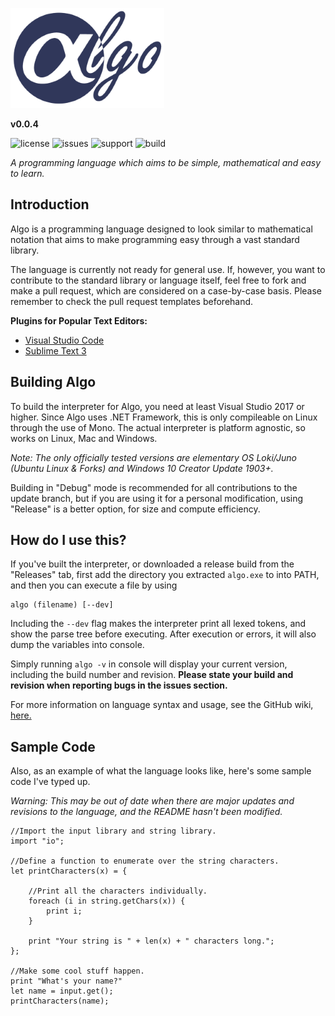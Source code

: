 ![algologo](logo_small.png)

**v0.0.4**

![license](https://img.shields.io/badge/license-MIT-blue.svg) ![issues](https://img.shields.io/github/issues/c272/algo-lang.svg) ![support](https://img.shields.io/badge/platform-c%23.net%20%3E%3D%207-lightgrey.svg) ![build](https://travis-ci.com/c272/algo-lang.svg?branch=master)

*A programming language which aims to be simple, mathematical and easy to learn.*
## Introduction
Algo is a programming language designed to look similar to mathematical notation that aims to make programming easy through a vast standard library.

The language is currently not ready for general use. If, however, you want to contribute to the standard library or language itself, feel free to fork and make a pull request, which are considered on a case-by-case basis. Please remember to check the pull request templates beforehand.

**Plugins for Popular Text Editors:**
* [Visual Studio Code](https://marketplace.visualstudio.com/items?itemName=c272.Algo)
* [Sublime Text 3](https://github.com/c272/algo-lang/tree/master/Syntax%20Highlighting/Sublime%20Text%20Package)


## Building Algo
To build the interpreter for Algo, you need at least Visual Studio 2017 or higher. Since Algo uses .NET Framework, this is only compileable on Linux through the use of Mono. The actual interpreter is platform agnostic, so works on Linux, Mac and Windows.

*Note: The only officially tested versions are elementary OS Loki/Juno (Ubuntu Linux & Forks) and Windows 10 Creator Update 1903+.*

Building in "Debug" mode is recommended for all contributions to the update branch, but if you are using it for a personal modification, using "Release" is a better option, for size and compute efficiency.

## How do I use this?
If you've built the interpreter, or downloaded a release build from the "Releases" tab, first add the directory you extracted `algo.exe` to into PATH, and then you can execute a file by using
```
algo (filename) [--dev]
```
Including the `--dev` flag makes the interpreter print all lexed tokens, and show the parse tree before executing. After execution or errors, it will also dump the variables into console.

Simply running `algo -v` in console will display your current version, including the build number and revision. **Please state your build and revision when reporting bugs in the issues section.**

For more information on language syntax and usage, see the GitHub wiki, [here.](https://github.com/c272/algo-lang/wiki)

## Sample Code
Also, as an example of what the language looks like, here's some sample code I've typed up.

*Warning: This may be out of date when there are major updates and revisions to the language, and the README hasn't been modified.*

    //Import the input library and string library.
    import "io";

    //Define a function to enumerate over the string characters.
    let printCharacters(x) = {

        //Print all the characters individually.
        foreach (i in string.getChars(x)) {
            print i;
        }

        print "Your string is " + len(x) + " characters long.";
    };

    //Make some cool stuff happen.
    print "What's your name?"
    let name = input.get();
    printCharacters(name);
